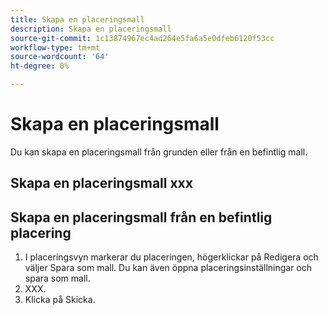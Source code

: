 ```yaml
---
title: Skapa en placeringsmall
description: Skapa en placeringsmall
source-git-commit: 1c13874967ec4ad264e5fa6a5e0dfeb6120f53cc
workflow-type: tm+mt
source-wordcount: '64'
ht-degree: 0%

---
```



# Skapa en placeringsmall

Du kan skapa en placeringsmall från grunden eller från en befintlig mall.

## Skapa en placeringsmall xxx

## Skapa en placeringsmall från en befintlig placering

1. I placeringsvyn markerar du placeringen, högerklickar på Redigera och väljer Spara som mall.  Du kan även öppna placeringsinställningar och spara som mall.
1. XXX.
1. Klicka på Skicka.

